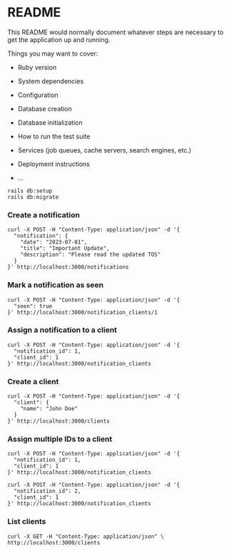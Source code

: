# README

This README would normally document whatever steps are necessary to get the
application up and running.

Things you may want to cover:

* Ruby version

* System dependencies

* Configuration

* Database creation

* Database initialization

* How to run the test suite

* Services (job queues, cache servers, search engines, etc.)

* Deployment instructions

* ...

```shell
rails db:setup
rails db:migrate
```


### Create a notification
```shell
curl -X POST -H "Content-Type: application/json" -d '{
  "notification": {
    "date": "2023-07-01",
    "title": "Important Update",
    "description": "Please read the updated TOS"
  }
}' http://localhost:3000/notifications
```

### Mark a notification as seen
```shell
curl -X POST -H "Content-Type: application/json" -d '{
  "seen": true
}' http://localhost:3000/notification_clients/1
```

### Assign a notification to a client
```shell
curl -X POST -H "Content-Type: application/json" -d '{
  "notification_id": 1,
  "client_id": 1
}' http://localhost:3000/notification_clients
```

### Create a client
```shell
curl -X POST -H "Content-Type: application/json" -d '{
  "client": {
    "name": "John Doe"
  }
}' http://localhost:3000/clients
```

### Assign multiple IDs to a client
```shell
curl -X POST -H "Content-Type: application/json" -d '{
  "notification_id": 1,
  "client_id": 1
}' http://localhost:3000/notification_clients
```

```shell
curl -X POST -H "Content-Type: application/json" -d '{
  "notification_id": 2,
  "client_id": 1
}' http://localhost:3000/notification_clients
```

### List clients
```shell
curl -X GET -H "Content-Type: application/json" \
http://localhost:3000/clients
```


